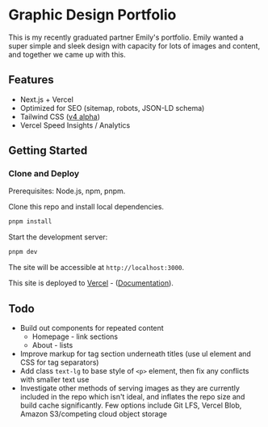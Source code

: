# Graphic Design Portfolio

This is my recently graduated partner Emily's portfolio. Emily wanted a super simple and sleek design with capacity for lots of images and content, and together we came up with this.

## Features

- Next.js + Vercel
- Optimized for SEO (sitemap, robots, JSON-LD schema)
- Tailwind CSS ([v4 alpha](https://tailwindcss.com/blog/tailwindcss-v4-alpha))
- Vercel Speed Insights / Analytics

## Getting Started

### Clone and Deploy

Prerequisites: Node.js, npm, pnpm.

Clone this repo and install local dependencies.

```bash
pnpm install
```

Start the development server:

```bash
pnpm dev
```

The site will be accessible at `http://localhost:3000`.

This site is deployed to [Vercel](https://vercel.com/templates) - ([Documentation](https://nextjs.org/docs/app/building-your-application/deploying)).

## Todo

- Build out components for repeated content
    - Homepage - link sections
    - About - lists
- Improve markup for tag section underneath titles (use ul element and CSS for tag separators)
- Add class `text-lg` to base style of `<p>` element, then fix any conflicts with smaller text use
- Investigate other methods of serving images as they are currently included in the repo which isn't ideal, and inflates the repo size and build cache significantly. Few options include Git LFS, Vercel Blob, Amazon S3/competing cloud object storage